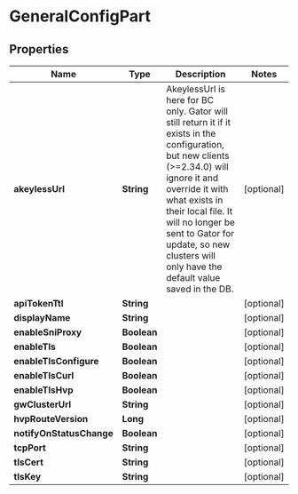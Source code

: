 

# GeneralConfigPart


## Properties

| Name | Type | Description | Notes |
|------------ | ------------- | ------------- | -------------|
|**akeylessUrl** | **String** | AkeylessUrl is here for BC only. Gator will still return it if it exists in the configuration, but new clients (&gt;&#x3D;2.34.0) will ignore it and override it with what exists in their local file. It will no longer be sent to Gator for update, so new clusters will only have the default value saved in the DB. |  [optional] |
|**apiTokenTtl** | **String** |  |  [optional] |
|**displayName** | **String** |  |  [optional] |
|**enableSniProxy** | **Boolean** |  |  [optional] |
|**enableTls** | **Boolean** |  |  [optional] |
|**enableTlsConfigure** | **Boolean** |  |  [optional] |
|**enableTlsCurl** | **Boolean** |  |  [optional] |
|**enableTlsHvp** | **Boolean** |  |  [optional] |
|**gwClusterUrl** | **String** |  |  [optional] |
|**hvpRouteVersion** | **Long** |  |  [optional] |
|**notifyOnStatusChange** | **Boolean** |  |  [optional] |
|**tcpPort** | **String** |  |  [optional] |
|**tlsCert** | **String** |  |  [optional] |
|**tlsKey** | **String** |  |  [optional] |



